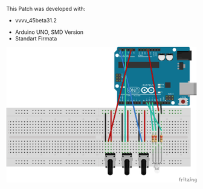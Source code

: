 This Patch was developed with:
* vvvv_45beta31.2
- Arduino UNO, SMD Version
- Standart Firmata

![imagename](div/RGB-LED.png)
